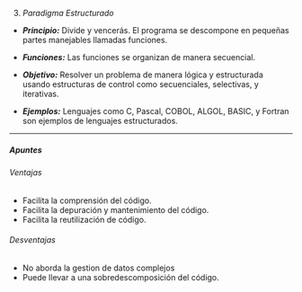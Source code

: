 3. *Paradigma Estructurado*

- ***Principio:*** Divide y vencerás. El programa se descompone en pequeñas partes manejables llamadas funciones.

- ***Funciones:*** Las funciones se organizan de manera secuencial.

- ***Objetivo:*** Resolver un problema de manera lógica y estructurada usando estructuras de control como secuenciales, selectivas, y iterativas.

- ***Ejemplos:*** Lenguajes como C, Pascal, COBOL, ALGOL, BASIC, y Fortran son ejemplos de lenguajes estructurados.
---
##### Apuntes

###### Ventajas
- Facilita la comprensión del código.
- Facilita la depuración y mantenimiento del código.
- Facilita la reutilización de código.

###### Desventajas

- No aborda la gestion de datos complejos
- Puede llevar a una sobredescomposición del código.